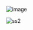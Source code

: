 ![image](https://user-images.githubusercontent.com/89919913/134947293-72e671e5-1d96-439d-acf7-fc832ff946e3.png)

![ss2](https://user-images.githubusercontent.com/89919913/134949883-22ca540a-9706-4c2f-8315-f0284ae1b0c4.jpeg)
